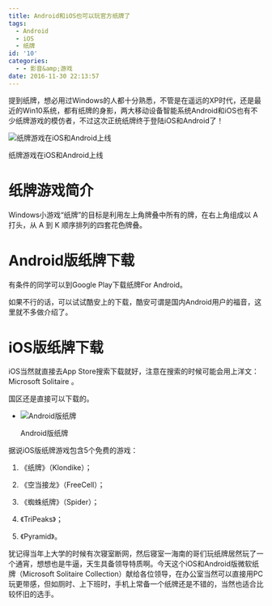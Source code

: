 ```yaml
---
title: Android和iOS也可以玩官方纸牌了
tags:
  - Android
  - iOS
  - 纸牌
id: '10'
categories:
  - - 影音&amp;游戏
date: 2016-11-30 22:13:57
---
```


提到纸牌，想必用过Windows的人都十分熟悉，不管是在遥远的XP时代，还是最近的Win10系统，都有纸牌的身影，两大移动设备智能系统Android和iOS也有不少纸牌游戏的模仿者，不过这次正统纸牌终于登陆iOS和Android了！

![纸牌游戏在iOS和Android上线](http://p1.pstatp.com/large/119b000510080a41bb31)

纸牌游戏在iOS和Android上线

# 纸牌游戏简介

Windows小游戏“纸牌”的目标是利用左上角牌叠中所有的牌，在右上角组成以 A 打头，从 A 到 K 顺序排列的四套花色牌叠。

# Android版纸牌下载

有条件的同学可以到Google Play下载纸牌For Android。

如果不行的话，可以试试酷安上的下载，酷安可谓是国内Android用户的福音，这里就不多做介绍了。

# iOS版纸牌下载

iOS当然就直接去App Store搜索下载就好，注意在搜索的时候可能会用上洋文：Microsoft Solitaire 。

国区还是直接可以下载的。

*   ![Android版纸牌](http://p3.pstatp.com/large/119b00051009431f1c03)
    
    Android版纸牌
    

据说iOS版纸牌游戏包含5个免费的游戏：

1.  《纸牌》（Klondike）；
    
2.  《空当接龙》（FreeCell）；
    
3.  《蜘蛛纸牌》（Spider）；
    
4.  《TriPeaks》；
    
5.  《Pyramid》。
    

犹记得当年上大学的时候有次寝室断网，然后寝室一海南的哥们玩纸牌居然玩了一个通宵，想想也是牛逼，天生具备领导特质啊。今天这个iOS和Android版微软纸牌（Microsoft Solitaire Collection）献给各位领导，在办公室当然可以直接用PC玩更带感，但如厕时、上下班时，手机上常备一个纸牌还是不错的，当然也适合比较怀旧的选手。